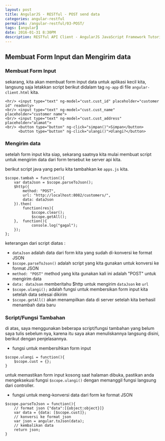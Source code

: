 ```yaml
---
layout: post
title: AngularJS - RESTful - POST send data
categories: angular-restful
permalink: /angular-restful/03-POST/
tags: [angular]
date: 2016-01-31 8:30PM
description: RESTful API Client - AngularJS JavaScript Framework Tutorial Series
---
```


## Membuat Form Input dan Mengirim data ##

### Membuat Form Input ###

sekarang, kita akan membuat form input data untuk aplikasi kecil kita, langsung saja letakkan script berikut didalam tag `ng-app` di file `angular-client.html` kita.

```
<hr/> <input type="text" ng-model="cust.cust_id" placeholder="customer id" readonly>
<br/> <input type="text" ng-model="cust.cust_name" placeholder="customer name">
<br/> <input type="text" ng-model="cust.cust_address" placeholder="alamat">
<br/> <button type="button" ng-click="simpan()">Simpan</button>
	  <button type="button" ng-click="ulangi()">Ulangi?</button>
```


### Mengirim data 

setelah form input kita siap, sekarang saatnya kita mulai membuat script untuk mengirim data dari form tersebut ke server api kita.

berikut script java yang perlu kita tambahkan ke `apps.js` kita.

```
$scope.tambah = function(){
	var dataJson = $scope.parseToJson();
	$http({
		method: "POST",
		url: "http://localhost:8082/customers/",
		data: dataJson
	}).then(
		function(res){
			$scope.clear();
			$scope.getAll();
	},	function(){
			console.log("gagal");
	});
};
```

keterangan dari script diatas : 

- `dataJson` adalah data dari form kita yang sudah di-konversi ke format JSON
- `$scope.parseToJson()` adalah script yang kita gunakan untuk konversi ke format JSON
- `method: "POST"` method yang kita gunakan kali ini adalah "POST" untuk mengirim data
- `data: dataJson` memberitahu $http untuk mengirim `dataJson` ke `url`
- `$scope.ulangi();` adalah fungsi untuk membersikan form input kita setelah data selesai dikirim
- `$scope.getAll()` akan menampilkan data di server setelah kita berhasil menambah data baru

### Script/Fungsi Tambahan ###

di atas, saya menggunakan beberapa script/fungsi tambahan yang belum saya tulis sebelum nya, karena itu saya akan menuliskannya langsung disini, berikut dengan penjelasannya.

- fungsi untuk membersihkan form input

```
$scope.ulangi = function(){
	$scope.cust = {};
}
```

untuk memastikan form input kosong saat halaman dibuka, pastikan anda mengeksekusi fungsi `$scope.ulangi()` dengan memanggil fungsi langsung dari controller.

- fungsi untuk meng-konversi data dari form ke format JSON

```
$scope.parseToJson = function(){
	// format json {"data":[{object:object}]}
	var data = {data: [$scope.cust]};
	// konversi ke format json
	var json = angular.toJson(data);
	// kembalikan data
	return json;
}
```